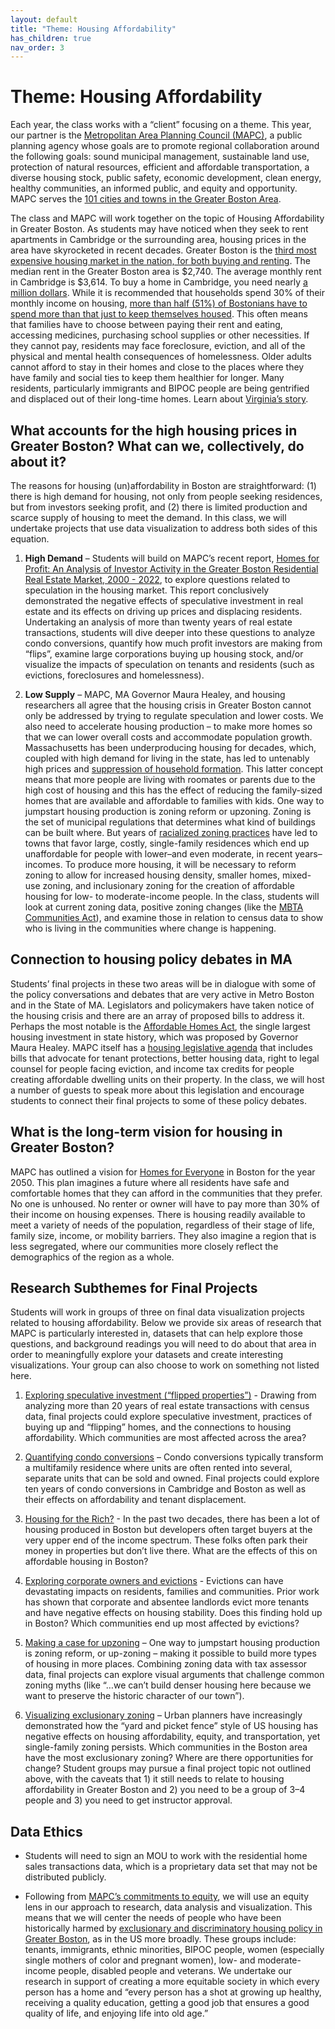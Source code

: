```yaml
---
layout: default
title: "Theme: Housing Affordability"
has_children: true
nav_order: 3
---
```


# Theme: Housing Affordability

Each year, the class works with a “client” focusing on a theme. This year, our partner is the [Metropolitan Area Planning Council (MAPC)](https://www.mapc.org/aboutus/), a public planning agency whose goals are to promote regional collaboration around the following goals: sound municipal management, sustainable land use, protection of natural resources, efficient and affordable transportation, a diverse housing stock, public safety, economic development, clean energy, healthy communities, an informed public, and equity and opportunity. MAPC serves the [101 cities and towns in the Greater Boston Area](https://www.mapc.org/get-involved/subregions/).

The class and MAPC will work together on the topic of Housing Affordability in Greater Boston. As students may have noticed when they seek to rent apartments in Cambridge or the surrounding area, housing prices in the area have skyrocketed in recent decades. Greater Boston is the [third most expensive housing market in the nation, for both buying and renting](https://www.mapc.org/wp-content/uploads/2021/12/10.-MC2050-Homes-for-Everyone-Brief.pdf). The median rent in the Greater Boston area is $2,740. The average monthly rent in Cambridge is $3,614. To buy a home in Cambridge, you need nearly [a million dollars](https://www.zillow.com/home-values/3934/cambridge-ma/). While it is recommended that households spend 30% of their monthly income on housing, [more than half (51%) of Bostonians have to spend more than that just to keep themselves housed](https://homesforprofit.mapc.org/report). This often means that families have to choose between paying their rent and eating, accessing medicines, purchasing school supplies or other necessities. If they cannot pay, residents may face foreclosure, eviction, and all of the physical and mental health consequences of homelessness. Older adults cannot afford to stay in their homes and close to the places where they have family and social ties to keep them healthier for longer. Many residents, particularly immigrants and BIPOC people are being gentrified and displaced out of their long-time homes. Learn about [Virginia’s story](https://www.youtube.com/watch?v=j1CjWHoiI9Y).


## What accounts for the high housing prices in Greater Boston? What can we, collectively, do about it?
The reasons for housing (un)affordability in Boston are straightforward: (1) there is high demand for housing, not only from people seeking residences, but from investors seeking profit, and (2) there is limited production and scarce supply of housing to meet the demand. In this class, we will undertake projects that use data visualization to address both sides of this equation.

1. **High Demand** – Students will build on MAPC’s recent report, [Homes for Profit: An Analysis of Investor Activity in the Greater Boston Residential Real Estate Market, 2000 - 2022](https://homesforprofit.mapc.org/report), to explore questions related to speculation in the housing market. This report conclusively demonstrated the negative effects of speculative investment in real estate and its effects on driving up prices and displacing residents. Undertaking an analysis of more than twenty years of real estate transactions, students will dive deeper into these questions to analyze condo conversions, quantify how much profit investors are making from “flips”, examine large corporations buying up housing stock, and/or visualize the impacts of speculation on tenants and residents (such as evictions, foreclosures and homelessness).

2. **Low Supply** – MAPC, MA Governor Maura Healey, and housing researchers all agree that the housing crisis in Greater Boston cannot only be addressed by trying to regulate speculation and lower costs. We also need to accelerate housing production – to make more homes so that we can lower overall costs and accommodate population growth. Massachusetts has been underproducing housing for decades, which, coupled with high demand for living in the state, has led to untenably high prices and [suppression of household formation](https://metrocommon.mapc.org/reports/10). This latter concept means that more people are living with roomates or parents due to the high cost of housing and this has the effect of reducing the family-sized homes that are available and affordable to families with kids. One way to jumpstart housing production is zoning reform or upzoning. Zoning is the set of municipal regulations that determines what kind of buildings can be built where. But years of [racialized zoning practices](https://www.bostonindicators.org/reports/report-detail-pages/exclusionary-by-design) have led to towns that favor large, costly, single-family residences which end up unaffordable for people with lower–and even moderate, in recent years–incomes. To produce more housing, it will be necessary to reform zoning to allow for increased housing density, smaller homes, mixed-use zoning, and inclusionary zoning for the creation of affordable housing for low- to moderate-income people. In the class, students will look at current zoning data, positive zoning changes (like the [MBTA Communities Act](https://www.nbcboston.com/news/local/state-adjusts-approach-to-new-housing-in-mbta-communities/3116071/)), and examine those in relation to census data to show who is living in the communities where change is happening.

## Connection to housing policy debates in MA
Students’ final projects in these two areas will be in dialogue with some of the policy conversations and debates that are very active in Metro Boston and in the State of MA. Legislators and policymakers have taken notice of the housing crisis and there are an array of proposed bills to address it. Perhaps the most notable is the [Affordable Homes Act](https://vis-society.github.io/theme/#:~:text=Affordable%20Homes%20Act), the single largest housing investment in state history, which was proposed by Governor Maura Healey. MAPC itself has a [housing legislative agenda](https://www.mapc.org/get-involved/legislative-priorities/#housing) that includes bills that advocate for tenant protections, better housing data, right to legal counsel for people facing eviction, and income tax credits for people creating affordable dwelling units on their property. In the class, we will host a number of guests to speak more about this legislation and encourage students to connect their final projects to some of these policy debates.

## What is the long-term vision for housing in Greater Boston?
MAPC has outlined a vision for [Homes for Everyone](https://www.mapc.org/wp-content/uploads/2021/12/10.-MC2050-Homes-for-Everyone-Brief.pdf) in Boston for the year 2050. This plan imagines a future where all residents have safe and comfortable homes that they can afford in the communities that they prefer. No one is unhoused. No renter or owner will have to pay more than 30% of their income on housing expenses. There is housing readily available to meet a variety of needs of the population, regardless of their stage of life, family size, income, or mobility barriers. They also imagine a region that is less segregated, where our communities more closely reflect the demographics of the region as a whole.

## Research Subthemes for Final Projects
Students will work in groups of three on final data visualization projects related to housing affordability. Below we provide six areas of research that MAPC is particularly interested in, datasets that can help explore those questions, and background readings you will need to do about that area in order to meaningfully explore your datasets and create interesting visualizations. Your group can also choose to work on something not listed here.

1. [Exploring speculative investment (“flipped properties”)](https://vis-society.github.io/theme/speculation.html) - Drawing from analyzing more than 20 years of real estate transactions with census data, final projects could explore speculative investment, practices of buying up and “flipping” homes, and the connections to housing affordability. Which communities are most affected across the area?

2. [Quantifying condo conversions](https://vis-society.github.io/theme/condo-conversion.html) – Condo conversions typically transform a multifamily residence where units are often rented into several, separate units that can be sold and owned. Final projects could explore ten years of condo conversions in Cambridge and Boston as well as their effects on affordability and tenant displacement.

3. [Housing for the Rich?](https://vis-society.github.io/theme/absentee-wealthy.html) - In the past two decades, there has been a lot of housing produced in Boston but developers often target buyers at the very upper end of the income spectrum. These folks often park their money in properties but don’t live there. What are the effects of this on affordable housing in Boston?

4. [Exploring corporate owners and evictions](https://vis-society.github.io/theme/#:~:text=Exploring%20corporate%20owners%20and%20evictions) - Evictions can have devastating impacts on residents, families and communities. Prior work has shown that corporate and absentee landlords evict more tenants and have negative effects on housing stability. Does this finding hold up in Boston? Which communities end up most affected by evictions?

5. [Making a case for upzoning](https://vis-society.github.io/theme/zoning.html) – One way to jumpstart housing production is zoning reform, or up-zoning – making it possible to build more types of housing in more places. Combining zoning data with tax assessor data, final projects can explore visual arguments that challenge common zoning myths (like “…we can’t build denser housing here because we want to preserve the historic character of our town”).

6. [Visualizing exclusionary zoning](https://vis-society.github.io/theme/single-family-zoning.html) – Urban planners have increasingly demonstrated how the “yard and picket fence” style of US housing has negative effects on housing affordability, equity, and transportation, yet single-family zoning persists. Which communities in the Boston area have the most exclusionary zoning? Where are there opportunities for change?
Student groups may pursue a final project topic not outlined above, with the caveats that 1) it still needs to relate to housing affordability in Greater Boston and 2) you need to be a group of 3–4 people and 3) you need to get instructor approval.

## Data Ethics
* Students will need to sign an MOU to work with the residential home sales transactions data, which is a proprietary data set that may not be distributed publicly.

* Following from [MAPC’s commitments to equity](https://www.mapc.org/get-involved/equity-at-mapc/), we will use an equity lens in our approach to research, data analysis and visualization. This means that we will center the needs of people who have been historically harmed by [exclusionary and discriminatory housing policy in Greater Boston](https://www.bostonfairhousing.org/timeline/), as in the US more broadly. These groups include: tenants, immigrants, ethnic minorities, BIPOC people, women (especially single mothers of color and pregnant women), low- and moderate-income people, disabled people and veterans. We undertake our research in support of creating a more equitable society in which every person has a home and “every person has a shot at growing up healthy, receiving a quality education, getting a good job that ensures a good quality of life, and enjoying life into old age.”
